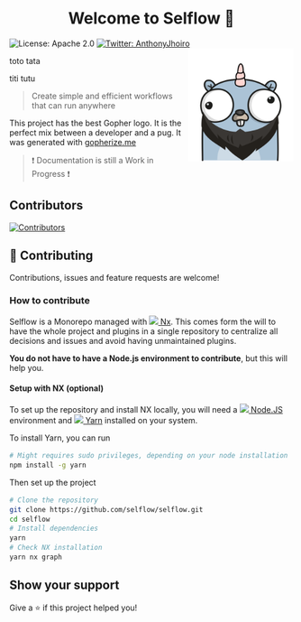 <h1 align="center">Welcome to Selflow 👋</h1>
<p>
  <img alt="License: Apache 2.0" src="https://img.shields.io/badge/License-Apache 2.0-yellow.svg" />
  <a href="https://twitter.com/AnthonyJhoiro" target="_blank">
    <img alt="Twitter: AnthonyJhoiro" src="https://img.shields.io/twitter/follow/AnthonyJhoiro.svg?style=social" />
  </a>
  <img src="https://raw.githubusercontent.com/selflow/selflow/main/assets/selflow-logo.png" align="right" height="200">
</p>

toto tata


titi tutu

> Create simple and efficient workflows that can run anywhere

This project has the best Gopher logo. It is the perfect mix between a developer and a pug. It was generated with [gopherize.me](https://gopherize.me/)

> :exclamation: Documentation is still a Work in Progress :exclamation:

## Contributors

<a href = "https://github.com/selflow/selflow/graphs/contributors">
  <img src="https://contrib.rocks/image?repo=selflow/selflow" alt="Contributors"/>
</a>

## 🤝 Contributing

Contributions, issues and feature requests are welcome!

### How to contribute

Selflow is a Monorepo managed with <a href="https://nx.dev/"><img src="https://seeklogo.com/images/N/nx-logo-8EB5A23B44-seeklogo.com.png" height="10"> Nx</a>.
This comes form the will to have the whole project and plugins in a single repository to centralize all decisions and issues and avoid having unmaintained plugins.

**You do not have to have a Node.js environment to contribute**, but this will help you.

#### Setup with NX (optional)

To set up the repository and install NX locally, you will need a
<a href=""><img height="10" src="https://seeklogo.com/images/N/nodejs-logo-FBE122E377-seeklogo.com.png"> Node.JS</a>
environment and
<a href=""><img height="10" src="https://seeklogo.com/images/Y/yarn-logo-F5E7A65FA2-seeklogo.com.png"> Yarn</a>
installed on your system.

To install Yarn, you can run

```bash
# Might requires sudo privileges, depending on your node installation
npm install -g yarn
```

Then set up the project

```bash
# Clone the repository
git clone https://github.com/selflow/selflow.git
cd selflow
# Install dependencies
yarn
# Check NX installation
yarn nx graph
```

## Show your support

Give a ⭐️ if this project helped you!
